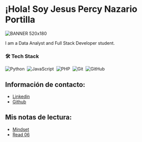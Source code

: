 # ¡Hola! Soy Jesus Percy Nazario Portilla

![BANNER 520x180](https://github.com/user-attachments/assets/bc742475-a919-4e9b-8685-7a9f39fa989f)

I am a Data Analyst and Full Stack Developer student.

### 🛠 Tech Stack

![Python](https://img.shields.io/badge/-Python-05122A?style=flat&logo=python)&nbsp;
![JavaScript](https://img.shields.io/badge/-JavaScript-05122A?style=flat&logo=javascript)&nbsp;
![PHP](https://img.shields.io/badge/-PHP-05122A?style=flat&logo=php&logoColor=777BB4)&nbsp;
![Git](https://img.shields.io/badge/-Git-05122A?style=flat&logo=git)&nbsp;
![GitHub](https://img.shields.io/badge/-GitHub-05122A?style=flat&logo=github)&nbsp;



## Información de contacto:

- [Linkedin](https://pe.linkedin.com/in/jes%C3%BAs-percy-nazario-portilla-bb0a5735 "Red soocial")
- [Github](https://github.com/PercyTechX "Red social 2")

## Mis notas de lectura:

- [Mindset](./mindset.md)
- [Read 06](./read06.md)



